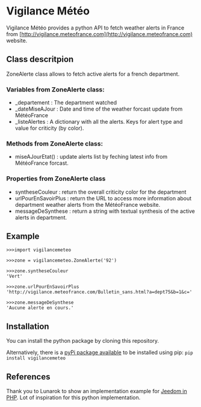 # Vigilance Météo

Vigilance Météo provides a python API to fetch weather alerts in France from [http://vigilance.meteofrance.com](http://vigilance.meteofrance.com) website.


## Class descritpion

ZoneAlerte class allows to fetch active alerts for a french department.

### Variables from ZoneAlerte class:

*   _departement : The department watched
*   _dateMiseAJour : Date and time of the weather forcast update from MétéoFrance
*   _listeAlertes : A dictionary with all the alerts. Keys for alert type and value for criticity (by color).

### Methods from ZoneAlerte class:

-   miseAJourEtat() : update alerts list by feching latest info from MétéoFrance forcast.

### Properties from ZoneAlerte class

-   syntheseCouleur : return the overall criticity color for the department
-   urlPourEnSavoirPlus : return the URL to access more information about department weather alerts from the MétéoFrance website.
-   messageDeSynthese : return a string with textual synthesis of the active alerts in department.

## Example


    >>>import vigilancemeteo

    >>>zone = vigilancemeteo.ZoneAlerte('92')

    >>>zone.syntheseCouleur
    'Vert'

    >>>zone.urlPourEnSavoirPlus
    'http://vigilance.meteofrance.com/Bulletin_sans.html?a=dept75&b=1&c='

    >>>zone.messageDeSynthese
    'Aucune alerte en cours.'

## Installation
You can install the python package by cloning this repository.

Alternatively, there is a [pyPi package available](https://pypi.org/project/vigilancemeteo/) to be installed using pip:
`pip install vigilancemeteo`

## References
Thank you to Lunarok to show an implementation example for [Jeedom in PHP](https://github.com/lunarok/jeedom_vigilancemeteo). Lot of inspiration for this python implementation.
